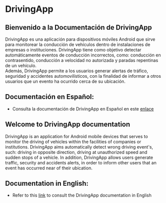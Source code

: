# DrivingApp

## Bienvenido a la Documentación de DrivingApp

DrivingApp es una aplicación para dispositivos móviles Android que sirve para monitorear la conducción de vehículos dentro de instalaciones de empresas o instituciones. DrivingApp tiene como objetivo detectar automáticamente eventos de conducción incorrectos, como: conducción en contrasentido, conducción a velocidad no autorizada y paradas repentinas de un vehículo.  
Además, DrivingApp permite a los usuarios generar alertas de tráfico, seguridad y accidentes automovilísticos, con la finalidad de informar a otros usuarios que un evento ha ocurrido cerca de su ubicación.

## Documentación en Español:

- Consulta la documentación de DrivingApp en Español en este [enlace](https://drivingapp.readthedocs.io/es/latest/) 

## Welcome to DrivingApp documentation

DrivingApp is an application for Android mobile devices that serves to monitor the driving of vehicles within the facilities of companies or institutions. DrivingApp aims automatically  detect wrong driving event's, such: driving in opposite direction, driving at unauthorized speed and sudden stops of a vehicle. In addition, DrivingApp allows users generate traffic, security and accidents alerts, in order to inform other users that an event has occurred near of their ubication.

## Documentation in English:

- Refer to this [link](https://drivingapp.readthedocs.io/en/latest) to consult the DrivingApp documentation in English 
